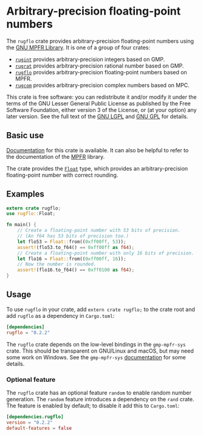 # Arbitrary-precision floating-point numbers

The `rugflo` crate provides arbitrary-precision floating-point numbers
using the [GNU MPFR Library][mpfr home]. It is one of a group of four
crates:

* [`rugint`][rugint] provides arbitrary-precision integers based on
  GMP.
* [`rugrat`][rugrat] provides arbitrary-precision rational number
  based on GMP.
* [`rugflo`][rugflo] provides arbitrary-precision floating-point
  numbers based on MPFR.
* [`rugcom`][rugcom] provides arbitrary-precision complex numbers
  based on MPC.

This crate is free software: you can redistribute it and/or modify it
under the terms of the GNU Lesser General Public License as published
by the Free Software Foundation, either version 3 of the License, or
(at your option) any later version. See the full text of the
[GNU LGPL][lgpl] and [GNU GPL][gpl] for details.

## Basic use

[Documentation][rugflo] for this crate is available. It can also be
helpful to refer to the documentation of the [MPFR][mpfr] library.

The crate provides the [`Float`][float] type, which provides an
arbitrary-precision floating-point number with correct rounding.

## Examples

```rust
extern crate rugflo;
use rugflo::Float;

fn main() {
    // Create a floating-point number with 53 bits of precision.
    // (An f64 has 53 bits of precision too.) 
    let flo53 = Float::from((0xff00ff, 53));
    assert!(flo53.to_f64() == 0xff00ff as f64);
    // Create a floating-point number with only 16 bits of precision.
    let flo16 = Float::from((0xff00ff, 16));
    // Now the number is rounded.
    assert!(flo16.to_f64() == 0xff0100 as f64);
}
```

## Usage

To use `rugflo` in your crate, add `extern crate rugflo;` to the crate
root and add `rugflo` as a dependency in `Cargo.toml`:

```toml
[dependencies]
rugflo = "0.2.2"
```

The `rugflo` crate depends on the low-level bindings in the
`gmp-mpfr-sys` crate. This should be transparent on GNU/Linux and
macOS, but may need some work on Windows. See the `gmp-mpfr-sys`
[documentation][sys] for some details.

### Optional feature

The `rugflo` crate has an optional feature `random` to enable random
number generation. The `random` feature introduces a dependency on the
`rand` crate. The feature is enabled by default; to disable it add
this to `Cargo.toml`:

```toml
[dependencies.rugflo]
version = "0.2.2"
default-features = false
```

[float]:     https://tspiteri.gitlab.io/gmp-mpfr/rugflo/struct.Float.html
[gpl]:       https://www.gnu.org/licenses/gpl-3.0.html
[lgpl]:      https://www.gnu.org/licenses/lgpl-3.0.en.html
[mpfr home]: http://www.mpfr.org/
[mpfr]:      https://tspiteri.gitlab.io/gmp-mpfr/mpfr/
[rugcom]:    https://tspiteri.gitlab.io/gmp-mpfr/rugcom/
[rugflo]:    https://tspiteri.gitlab.io/gmp-mpfr/rugflo/
[rugint]:    https://tspiteri.gitlab.io/gmp-mpfr/rugint/
[rugrat]:    https://tspiteri.gitlab.io/gmp-mpfr/rugrat/
[sys]:       https://tspiteri.gitlab.io/gmp-mpfr/gmp_mpfr_sys/
